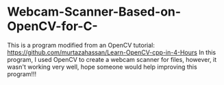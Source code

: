# Webcam-Scanner-Based-on-OpenCV-for-C-
This is a program modified from an OpenCV tutorial: https://github.com/murtazahassan/Learn-OpenCV-cpp-in-4-Hours
In this program, I used OpenCV to create a webcam scanner for files, however, it wasn't working very well, hope someone would help improving this program!!!
